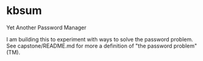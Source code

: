 kbsum
=====

Yet Another Password Manager


I am building this to experiment with ways to solve the password problem.
See capstone/README.md for more a definition of "the password problem"(TM).


